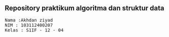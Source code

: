 ## Repository praktikum algoritma dan struktur data

<pre>
Nama :Akhdan ziyad
NIM : 103112400207
Kelas : S1IF - 12 - 04
</pre>
